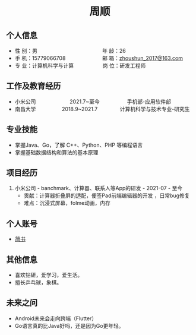  <center>
     <h1>周顺</h1>
 </center>

## 个人信息 

* 性 别：男&emsp;&emsp;&emsp;&emsp;&emsp;&emsp;&emsp;&emsp;&emsp;&emsp;&emsp;&emsp;&ensp;年 龄：26  
* 手 机：15779066708 &emsp;&emsp;&emsp;&emsp;&emsp;&emsp;&ensp;  邮 箱：zhoushun_2017@163.com   
* 专 业：计算机科学与计算 &emsp;&emsp;&emsp;&emsp;&emsp; 岗 位：研发工程师

## 工作及教育经历

* 小米公司&emsp;&emsp;&emsp;&emsp;&emsp;&emsp;&ensp;2021.7~至今&emsp;&emsp;&emsp;&emsp;&emsp; 手机部-应用软件部       
* 南昌大学&emsp;&emsp;&emsp;&emsp;&emsp;2018.9~2021.7&emsp;&emsp;&emsp;&emsp; 计算机科学与技术专业-研究生         

## 专业技能

* 掌握Java、Go，了解 C++、Python、PHP 等编程语言
* 掌握基础数据结构和算法的基本原理

## 项目经历

1. 小米公司 - banchmark、计算器、联系人等App的研发 - 2021-07 - 至今 
    * 贡献：计算器折叠屏的适配，便签Pad前端编辑器的开发 ，日常bug修复
    * 难点：沉浸式屏幕，folme动画，内存


## 个人账号 
* [简书](https://www.jianshu.com/u/ad46668d6b9c) 

## 其他信息 
* 喜欢钻研，爱学习，爱生活。
* 擅长乒乓球，象棋。
## 未来之问
* Android未来会走向跨端（Flutter）
* Go语言真的比Java好吗，还是因为Go更年轻。


